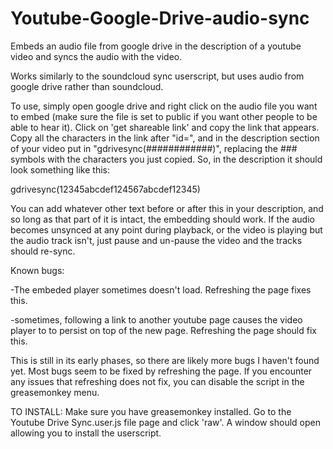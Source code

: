 # Youtube-Google-Drive-audio-sync
Embeds an audio file from google drive in the description of a youtube video and syncs the audio with the video.

Works similarly to the soundcloud sync userscript, but uses audio from google drive rather than soundcloud.

To use, simply open google drive and right click on the audio file you want to embed (make sure the file is set to public if you want other people to be able to hear it). Click on 'get shareable link' and copy the link that appears. Copy all the characters in the link after "id=", and in the description section of your video put in "gdrivesync(############)", replacing the ### symbols with the characters you just copied. So, in the description it should look something like this:

gdrivesync(12345abcdef124567abcdef12345)

You can add whatever other text before or after this in your description, and so long as that part of it is intact, the embedding should work. If the audio becomes unsynced at any point during playback, or the video is playing but the audio track isn't, just pause and un-pause the video and the tracks should re-sync.

Known bugs:

-The embeded player sometimes doesn't load. Refreshing the page fixes this.

-sometimes, following a link to another youtube page causes the video player to to persist on top of the new page. Refreshing the page should fix this.

This is still in its early phases, so there are likely more bugs I haven't found yet. Most bugs seem to be fixed by refreshing the page. If you encounter any issues that refreshing does not fix, you can disable the script in the greasemonkey menu.

TO INSTALL: Make sure you have greasemonkey installed. Go to the Youtube Drive Sync.user.js file page and click 'raw'. A window should open allowing you to install the userscript.
